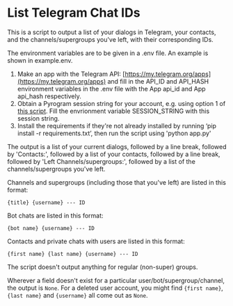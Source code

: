 # List Telegram Chat IDs
This is a script to output a list of your dialogs in Telegram, your contacts, and the channels/supergroups you've left, with their corresponding IDs.

The environment variables are to be given in a .env file. An example is shown in example.env.

1. Make an app with the Telegram API: [https://my.telegram.org/apps](https://my.telegram.org/apps) and fill in the API\_ID and API\_HASH environment variables in the .env file with the App api\_id and App api\_hash respectively.
2. Obtain a Pyrogram session string for your account, e.g. using option 1 of [this script](https://github.com/code29563/Telethon-Pyrogram-session-strings). Fill the envrionment variable SESSION_STRING with this session string.
3. Install the requirements if they're not already installed by running ‘pip install -r requirements.txt’, then run the script using 'python app.py'

The output is a list of your current dialogs, followed by a line break, followed by 'Contacts:', followed by a list of your contacts, followed by a line break, followed by 'Left Channels/supergroups:', followed by a list of the channels/supergroups you've left.

Channels and supergroups (including those that you've left) are listed in this format:
```
{title} {username} --- ID
```
Bot chats are listed in this format:
```
{bot name} {username} --- ID
```
Contacts and private chats with users are listed in this format:
```
{first name} {last name} {username} --- ID
```
The script doesn't output anything for regular (non-super) groups.

Wherever a field doesn't exist for a particular user/bot/supergroup/channel, the output is `None`. For a deleted user account, you might find `{first name}`, `{last name}` and `{username}` all come out as `None`.